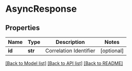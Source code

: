 # AsyncResponse

## Properties
Name | Type | Description | Notes
------------ | ------------- | ------------- | -------------
**id** | **str** | Correlation Identifier | [optional] 

[[Back to Model list]](../README.md#documentation-for-models) [[Back to API list]](../README.md#documentation-for-api-endpoints) [[Back to README]](../README.md)


